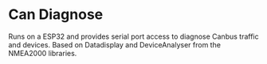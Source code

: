 # Can Diagnose

Runs on a ESP32 and provides serial port access to diagnose Canbus traffic and devices.
Based on Datadisplay and DeviceAnalyser from the NMEA2000 libraries.
